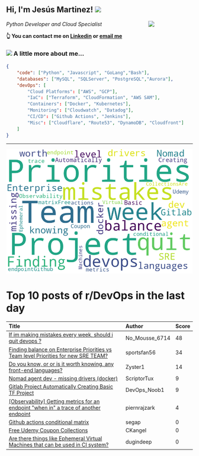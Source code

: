 <!--
**jmartinezl/jmartinezl** is a ✨ _special_ ✨ repository because its `README.md` (this file) appears on your GitHub profile.

Here are some ideas to get you started:

- 🔭 I’m currently working on ...
- 🌱 I’m currently learning ...
- 👯 I’m looking to collaborate on ...
- 🤔 I’m looking for help with ...
- 💬 Ask me about ...
- 📫 How to reach me: ...
- 😄 Pronouns: ...
- ⚡ Fun fact: ...
-->

<h2>Hi, I'm Jesús Martinez! <img src="https://media.giphy.com/media/WUlplcMpOCEmTGBtBW/giphy.gif" width="30"> </h2>
<img align='right' src="https://media.giphy.com/media/NytMLKyiaIh6VH9SPm/giphy.gif" width="120">
<p><em>Python Developer and Cloud Specialist
</em></p>

**👆 You can contact me on [Linkedin](https://www.linkedin.com/in/jes%C3%BAs-martinez-2b7b10104/) or [email me](mailto:jesus.mtz.lorenzo@gmail.com)**

### <img src="https://media.giphy.com/media/VgCDAzcKvsR6OM0uWg/giphy.gif" width="50"> A little more about me...  

```json
{
    "code": ["Python", "Javascript", "GoLang","Bash"],
    "databases": ["MySQL", "SQLServer", "PostgreSQL","Aurora"],
    "devOps": [
        "Cloud Platforms": ["AWS", "GCP"],
        "IaC": ["Terraform", "CloudFormation", "AWS SAM"],
        "Containers": ["Docker", "Kubernetes"],
        "Monitoring": ["Cloudwatch", "Datadog"],
        "CI/CD": ["Github Actions", "Jenkins"],
        "Misc": ["Cloudflare", "Route53", "DynamoDB", "Cloudfront"]
    ]
}
```
---

![Wordcloud](./cloud.png)

# Top 10 posts of r/DevOps in the last day

| Title | Author | Score |
|:---|:---|:---|
| [If im making mistakes every week, should i quit devops ?](https://www.reddit.com/r/devops/comments/12vkhi2/if_im_making_mistakes_every_week_should_i_quit/) | No_Mousse_6714 | 48 |
| [Finding balance on Enterprise Priorities vs Team level Priorities for new SRE TEAM?](https://www.reddit.com/r/devops/comments/12vi36j/finding_balance_on_enterprise_priorities_vs_team/) | sportsfan56 | 34 |
| [Do you know, or or is it worth knowing, any front-end languages?](https://www.reddit.com/r/devops/comments/12vd3ni/do_you_know_or_or_is_it_worth_knowing_any/) | Zyster1 | 14 |
| [Nomad agent dev - missing drivers (docker)](https://www.reddit.com/r/devops/comments/12vb0x3/nomad_agent_dev_missing_drivers_docker/) | ScriptorTux | 9 |
| [Gitlab Project Automatically Creating Basic TF Project](https://www.reddit.com/r/devops/comments/12vjuew/gitlab_project_automatically_creating_basic_tf/) | DevOps_Noob1 | 9 |
| [[Observability] Getting metrics for an endpoint "when in" a trace of another endpoint](https://www.reddit.com/r/devops/comments/12vg0m4/observability_getting_metrics_for_an_endpoint/) | piernrajzark | 4 |
| [Github actions conditional matrix](https://www.reddit.com/r/devops/comments/12v5bcm/github_actions_conditional_matrix/) | segap | 0 |
| [Free Udemy Coupon Collections](https://www.reddit.com/r/devops/comments/12w63l8/free_udemy_coupon_collections/) | CKangel | 0 |
| [Are there things like Ephemeral Virtual Machines that can be used in CI system?](https://www.reddit.com/r/devops/comments/12v4gwe/are_there_things_like_ephemeral_virtual_machines/) | dugindeep | 0 |
